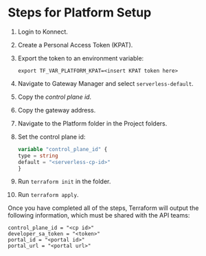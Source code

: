 # Steps for Platform Setup

1. Login to Konnect.
2. Create a Personal Access Token (KPAT).
3. Export the token to an environment variable:

   ```shell
   export TF_VAR_PLATFORM_KPAT=<insert KPAT token here>
   ```

4. Navigate to Gateway Manager and select `serverless-default`.
5. Copy the *control plane id*.
6. Copy the gateway address.
7. Navigate to the Platform folder in the Project folders.
8. Set the control plane id:

   ```tf
   variable "control_plane_id" {
   type = string
   default = "<serverless-cp-id>"
   }
   ```

9. Run `terraform init` in the folder.
10. Run `terraform apply`.

Once you have completed all of the steps, Terraform will output the following information, which must be shared with the API teams:

```text
control_plane_id = "<cp id>"
developer_sa_token = "<token>"
portal_id = "<portal id>"
portal_url = "<portal url>"
```

